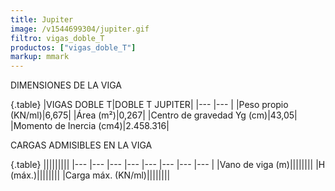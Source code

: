 ```yaml
---
title: Jupiter
image: /v1544699304/jupiter.gif
filtro: vigas_doble_T
productos: ["vigas_doble_T"]
markup: mmark
---
```


DIMENSIONES DE LA VIGA

{.table}
|VIGAS DOBLE T|DOBLE T JUPITER|
|--- |--- |
|Peso propio (KN/ml)|6,675|
|Área (m²)|0,267|
|Centro de gravedad Yg (cm)|43,05|
|Momento de Inercia (cm4)|2.458.316|


CARGAS ADMISIBLES EN LA VIGA

{.table}
|||||||||
|--- |--- |--- |--- |--- |--- |--- |--- |
|Vano de viga (m)||||||||
|H (máx.)||||||||
|Carga máx. (KN/ml)||||||||
